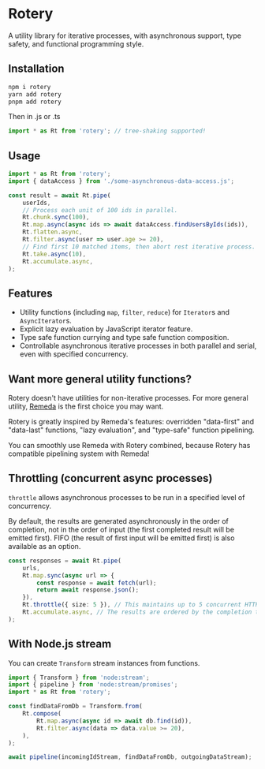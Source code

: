# Rotery

A utility library for iterative processes, with asynchronous support, type safety, and functional programming style.

## Installation

```bash
npm i rotery
yarn add rotery
pnpm add rotery
```

Then in .js or .ts

```ts
import * as Rt from 'rotery'; // tree-shaking supported!
```

## Usage

```ts
import * as Rt from 'rotery';
import { dataAccess } from './some-asynchronous-data-access.js';

const result = await Rt.pipe(
    userIds,
    // Process each unit of 100 ids in parallel.
    Rt.chunk.sync(100),
    Rt.map.async(async ids => await dataAccess.findUsersByIds(ids)),
    Rt.flatten.async,
    Rt.filter.async(user => user.age >= 20),
    // Find first 10 matched items, then abort rest iterative process.
    Rt.take.async(10),
    Rt.accumulate.async,
);
```

## Features

- Utility functions (including `map`, `filter`, `reduce`) for `Iterator`s and `AsyncIterator`s.
- Explicit lazy evaluation by JavaScript iterator feature.
- Type safe function currying and type safe function composition.
- Controllable asynchronous iterative processes in both parallel and serial, even with specified concurrency.

## Want more general utility functions?

Rotery doesn't have utilities for non-iterative processes. For more general utility, [Remeda](https://remedajs.com/) is the first choice you may want.

Rotery is greatly inspired by Remeda's features: overridden "data-first" and "data-last" functions, "lazy evaluation", and "type-safe" function pipelining.

You can smoothly use Remeda with Rotery combined, because Rotery has compatible pipelining system with Remeda!

## Throttling (concurrent async processes)

`throttle` allows asynchronous processes to be run in a specified level of concurrency.

By default, the results are generated asynchronously in the order of completion, not in the order of input (the first completed result will be emitted first). FIFO (the result of first input will be emitted first) is also available as an option.

```ts
const responses = await Rt.pipe(
    urls,
    Rt.map.sync(async url => {
        const response = await fetch(url);
        return await response.json();
    }),
    Rt.throttle({ size: 5 }), // This maintains up to 5 concurrent HTTP fetch requests.
    Rt.accumulate.async, // The results are ordered by the completion time.
);
```

## With Node.js stream

You can create `Transform` stream instances from functions.

```ts
import { Transform } from 'node:stream';
import { pipeline } from 'node:stream/promises';
import * as Rt from 'rotery';

const findDataFromDb = Transform.from(
    Rt.compose(
        Rt.map.async(async id => await db.find(id)),
        Rt.filter.async(data => data.value >= 20),
    ),
);

await pipeline(incomingIdStream, findDataFromDb, outgoingDataStream);
```
